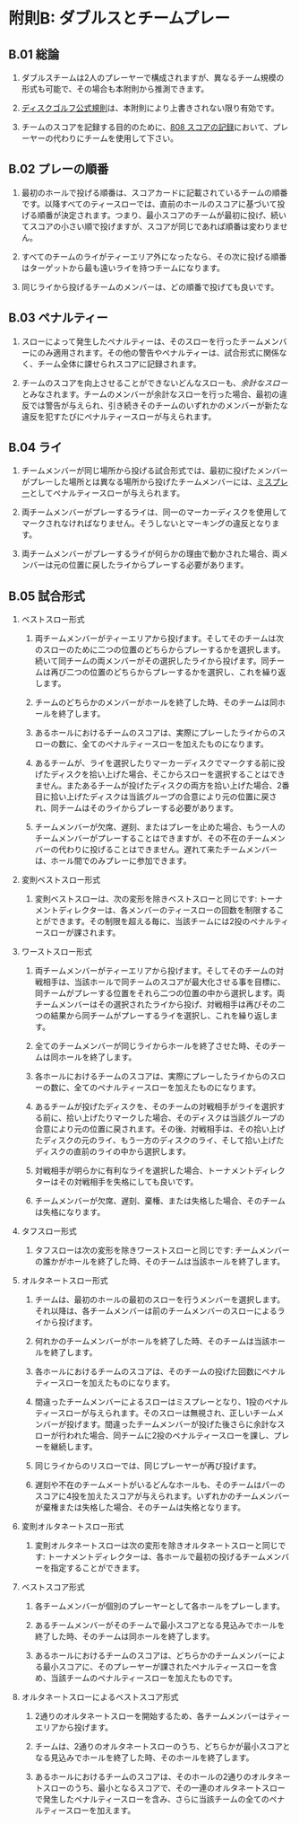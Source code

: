 # 附則B: ダブルスとチームプレー

## B.01 総論

1. ダブルスチームは2人のプレーヤーで構成されますが、異なるチーム規模の形式も可能で、その場合も本附則から推測できます。

1. [ディスクゴルフ公式規則](index)は、本附則により上書きされない限り有効です。

1. チームのスコアを記録する目的のために、[808 スコアの記録](808)において、プレーヤーの代わりにチームを使用して下さい。

## B.02 プレーの順番

1. 最初のホールで投げる順番は、スコアカードに記載されているチームの順番です。以降すべてのティースローでは、直前のホールのスコアに基づいて投げる順番が決定されます。つまり、最小スコアのチームが最初に投げ、続いてスコアの小さい順で投げますが、スコアが同じであれば順番は変わりません。

1. すべてのチームのライがティーエリア外になったなら、その次に投げる順番はターゲットから最も遠いライを持つチームになります。

1. 同じライから投げるチームのメンバーは、どの順番で投げても良いです。

## B.03 ペナルティー

1. スローによって発生したペナルティーは、そのスローを行ったチームメンバーにのみ適用されます。その他の警告やペナルティーは、試合形式に関係なく、チーム全体に課せられスコアに記録されます。

1. チームのスコアを向上させることができないどんなスローも、*余計なスロー* とみなされます。チームのメンバーが余計なスローを行った場合、最初の違反では警告が与えられ、引き続きそのチームのいずれかのメンバーが新たな違反を犯すたびにペナルティースローが与えられます。

## B.04 ライ

1. チームメンバーが同じ場所から投げる試合形式では、最初に投げたメンバーがプレーした場所とは異なる場所から投げたチームメンバーには、[ミスプレー](811)としてペナルティースローが与えられます。

1. 両チームメンバーがプレーするライは、同一のマーカーディスクを使用してマークされなければなりません。そうしないとマーキングの違反となります。

1. 両チームメンバーがプレーするライが何らかの理由で動かされた場合、両メンバーは元の位置に戻したライからプレーする必要があります。

## B.05 試合形式

1. ベストスロー形式

    1. 両チームメンバーがティーエリアから投げます。そしてそのチームは次のスローのために二つの位置のどちらからプレーするかを選択します。続いて同チームの両メンバーがその選択したライから投げます。同チームは再び二つの位置のどちらからプレーするかを選択し、これを繰り返します。

    1. チームのどちらかのメンバーがホールを終了した時、そのチームは同ホールを終了します。

    1. あるホールにおけるチームのスコアは、実際にプレーしたライからのスローの数に、全てのペナルティースローを加えたものになります。

    1. あるチームが、ライを選択したりマーカーディスクでマークする前に投げたディスクを拾い上げた場合、そこからスローを選択することはできません。またあるチームが投げたディスクの両方を拾い上げた場合、2番目に拾い上げたディスクは当該グループの合意により元の位置に戻され、同チームはそのライからプレーする必要があります。

    1. チームメンバーが欠席、遅刻、またはプレーを止めた場合、もう一人のチームメンバーがプレーすることはできますが、その不在のチームメンバーの代わりに投げることはできません。遅れて来たチームメンバーは、ホール間でのみプレーに参加できます。

1. 変則ベストスロー形式

    1. 変則ベストスローは、次の変形を除きベストスローと同じです: トーナメントディレクターは、各メンバーのティースローの回数を制限することができます。その制限を超える毎に、当該チームには2投のペナルティースローが課されます。

1. ワーストスロー形式

    1. 両チームメンバーがティーエリアから投げます。そしてそのチームの対戦相手は、当該ホールで同チームのスコアが最大化させる事を目標に、同チームがプレーする位置をそれら二つの位置の中から選択します。両チームメンバーはその選択されたライから投げ、対戦相手は再びその二つの結果から同チームがプレーするライを選択し、これを繰り返します。

    1. 全てのチームメンバーが同じライからホールを終了させた時、そのチームは同ホールを終了します。

    1. 各ホールにおけるチームのスコアは、実際にプレーしたライからのスローの数に、全てのペナルティースローを加えたものになります。

    1. あるチームが投げたディスクを、そのチームの対戦相手がライを選択する前に、拾い上げたりマークした場合、そのディスクは当該グループの合意により元の位置に戻されます。その後、対戦相手は、その拾い上げたディスクの元のライ、もう一方のディスクのライ、そして拾い上げたディスクの直前のライの中から選択します。

    1. 対戦相手が明らかに有利なライを選択した場合、トーナメントディレクターはその対戦相手を失格にしても良いです。

    1. チームメンバーが欠席、遅刻、棄権、または失格した場合、そのチームは失格になります。

1. タフスロー形式

    1. タフスローは次の変形を除きワーストスローと同じです: チームメンバーの誰かがホールを終了した時、そのチームは当該ホールを終了します。

1. オルタネートスロー形式

    1. チームは、最初のホールの最初のスローを行うメンバーを選択します。それ以降は、各チームメンバーは前のチームメンバーのスローによるライから投げます。

    1. 何れかのチームメンバーがホールを終了した時、そのチームは当該ホールを終了します。

    1. 各ホールにおけるチームのスコアは、そのチームの投げた回数にペナルティースローを加えたものになります。

    1. 間違ったチームメンバーによるスローはミスプレーとなり、1投のペナルティースローが与えられます。そのスローは無視され、正しいチームメンバーが投げます。間違ったチームメンバーが投げた後さらに余計なスローが行われた場合、同チームに2投のペナルティースローを課し、プレーを継続します。

    1. 同じライからのリスローでは、同じプレーヤーが再び投げます。

    1. 遅刻や不在のチームメートがいるどんなホールも、そのチームはパーのスコアに4投を加えたスコアが与えられます。いずれかのチームメンバーが棄権または失格した場合、そのチームは失格となります。

1. 変則オルタネートスロー形式

    1. 変則オルタネートスローは次の変形を除きオルタネートスローと同じです: トーナメントディレクターは、各ホールで最初の投げるチームメンバーを指定することができます。

1. ベストスコア形式

    1. 各チームメンバーが個別のプレーヤーとして各ホールをプレーします。

    1. あるチームメンバーがそのチームで最小スコアとなる見込みでホールを終了した時、そのチームは同ホールを終了します。

    1. あるホールにおけるチームのスコアは、どちらかのチームメンバーによる最小スコアに、そのプレーヤーが課されたペナルティースローを含め、当該チームのペナルティースローを加えたものです。

1. オルタネートスローによるベストスコア形式

    1. 2通りのオルタネートスローを開始するため、各チームメンバーはティーエリアから投げます。
    
    1. チームは、2通りのオルタネートスローのうち、どちらかが最小スコアとなる見込みでホールを終了した時、そのホールを終了します。
    
    1. あるホールにおけるチームのスコアは、そのホールの2通りのオルタネートスローのうち、最小となるスコアで、その一連のオルタネートスローで発生したペナルティースローを含み、さらに当該チームの全てのペナルティースローを加えます。
